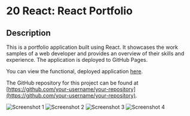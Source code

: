 # 20 React: React Portfolio

## Description

This is a portfolio application built using React. It showcases the work samples of a web developer and provides an overview of their skills and experience. The application is deployed to GitHub Pages.

You can view the functional, deployed application [here](https://your-deployed-application-url/).

The GitHub repository for this project can be found at [https://github.com/your-username/your-repository](https://github.com/your-username/your-repository).

![Screenshot 1](path/to/screenshot-1.png)
![Screenshot 2](path/to/screenshot-2.png)
![Screenshot 3](path/to/screenshot-3.png)
![Screenshot 4](path/to/screenshot-4.png)
